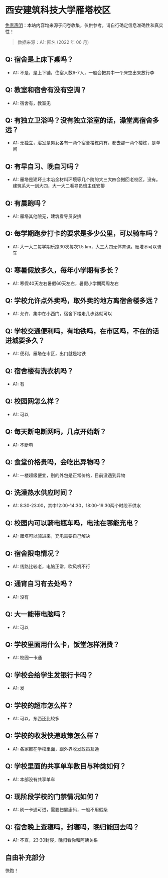 # 西安建筑科技大学雁塔校区

[免责声明](https://colleges.chat/#_3)：本站内容均来源于问卷收集，仅供参考，请自行确定信息准确性和真实性！

> 数据来源：A1: 匿名 (2022 年 06 月)

## Q: 宿舍是上床下桌吗？

- A1: 不是，是上下铺，住宿人数6-7人，一般会把其中一个床空出来放行李

## Q: 教室和宿舍有没有空调？

- A1: 宿舍有，教室无

## Q: 有独立卫浴吗？没有独立浴室的话，澡堂离宿舍多远？

- A1: 无独立，浴室是男女各有一两个宿舍楼栋内有，都去那一两个楼栋，是单间

## Q: 有早自习、晚自习吗？

- A1: 雁塔是建环土木冶金材料环境等几个院的大三大四会搬回老校区，没有。建筑系大一到大四，大一大二看导员班主任安排

## Q: 有晨跑吗？

- A1: 雁塔其他院无，建筑看导员安排

## Q: 每学期跑步打卡的要求是多少公里，可以骑车吗？

- A1: 大一大二每学期乐跑30次每次1.5
km，大三大四无体育课。雁塔不可以骑车

## Q: 寒暑假放多久，每年小学期有多长？

- A1: 寒假40天左右暑假60天左右，暑假小学期两周左右

## Q: 学校允许点外卖吗，取外卖的地方离宿舍楼多远？

- A1: 允许，集中在小西门，宿舍下楼走几步路就可以

## Q: 学校交通便利吗，有地铁吗，在市区吗，不在的话进城要多久？

- A1: 便利，雁塔在市区，出门就是地铁

## Q: 宿舍楼有洗衣机吗？

- A1: 有

## Q: 校园网怎么样？

- A1: 可以

## Q: 每天断电断网吗，几点开始断？

- A1: 不断电

## Q: 食堂价格贵吗，会吃出异物吗？

- A1: 一楼超级便宜，别的外包是正常价格，目前没遇到异物

## Q: 洗澡热水供应时间？

- A1: 8:30-23:00，其中12:00-14:30，18:00-19:30两个时段不供水

## Q: 校园内可以骑电瓶车吗，电池在哪能充电？

- A1: 雁塔可以骑进来，充电需要自己解决

## Q: 宿舍限电情况？

- A1: 线路比较老，电脑正常，吹风机不行

## Q: 通宵自习有去处吗？

- A1: 没有

## Q: 大一能带电脑吗？

- A1: 可以

## Q: 学校里面用什么卡，饭堂怎样消费？

- A1: 校园一卡通

## Q: 学校会给学生发银行卡吗？

- A1: 发

## Q: 学校的超市怎么样？

- A1: 可以，东西还比较多

## Q: 学校的收发快递政策怎么样？

- A1: 各家都在学校里面，跟外界收发政策互通

## Q: 学校里面的共享单车数目与种类如何？

- A1: 本部没有共享单车

## Q: 现阶段学校的门禁情况如何？

- A1: 刷一卡通可进，需要扫健康码，一般不用假条

## Q: 宿舍晚上查寝吗，封寝吗，晚归能回去吗？

- A1: 不查，23:30封寝，晚归看你和阿姨关系

## 自由补充部分

快跑！